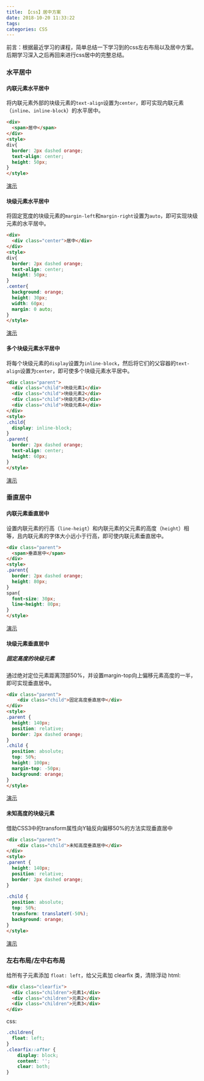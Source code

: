 ```yaml
---
title: 【css】居中方案
date: 2018-10-20 11:33:22
tags:
categories: CSS
---
```

前言：根据最近学习的课程，简单总结一下学习到的css左右布局以及居中方案。后期学习深入之后再回来进行css居中的完整总结。
<!--more-->
### 水平居中
#### 内联元素水平居中
将内联元素外部的块级元素的`text-align`设置为`center`，即可实现内联元素（`inline`、`inline-block`）的水平居中。
```html
<div>
  <span>居中</span>
</div>
<style>
div{
  border: 2px dashed orange;
  text-align: center;
  height: 50px;
}
</style>
```
[演示](http://js.jirengu.com/riqof/1/edit?html,css,output)

#### 块级元素水平居中
将固定宽度的块级元素的`margin-left`和`margin-right`设置为`auto`，即可实现块级元素的水平居中。
```html
<div>
  <div class="center">居中</div>
</div>
<style>
div{
  border: 2px dashed orange;
  text-align: center;
  height: 50px;
}
.center{
  background: orange;
  height: 30px;
  width: 60px;
  margin: 0 auto;
}
</style>
```
[演示](http://js.jirengu.com/riqof/2/edit?html,css,output)

#### 多个块级元素水平居中
将每个块级元素的`display`设置为`inline-block`，然后将它们的父容器的`text-align`设置为`center`，即可使多个块级元素水平居中。
```html
<div class="parent">
  <div class="child">块级元素1</div>
  <div class="child">块级元素2</div>
  <div class="child">块级元素3</div>
  <div class="child">块级元素4</div>
</div>
<style>
.child{
  display: inline-block;
}
.parent{
  border: 2px dashed orange;
  text-align: center;
  height: 60px;
}
</style>
```
[演示](http://js.jirengu.com/siyun/edit?html,css,output)

### 垂直居中
#### 内联元素垂直居中
设置内联元素的行高（`line-heigt`）和内联元素的父元素的高度（`height`）相等，且内联元素的字体大小远小于行高，即可使内联元素垂直居中。
```html
<div class="parent">
  <span>垂直居中</span>
</div>
<style>
.parent{
  border: 2px dashed orange;
  height: 80px;
}
span{
  font-size: 30px;
  line-height: 80px;
}
</style>
```
[演示](http://js.jirengu.com/tizir/edit?html,css,output)

#### 块级元素垂直居中
##### 固定高度的块级元素
通过绝对定位元素距离顶部50%，并设置margin-top向上偏移元素高度的一半，即可实现垂直居中。
```html
<div class="parent">
    <div class="child">固定高度垂直居中</div>
</div>
<style>
.parent {
  height: 140px;
  position: relative;
  border: 2px dashed orange;
}
.child {
  position: absolute;
  top: 50%;
  height: 100px;
  margin-top: -50px;
  background: orange;
}
</style>
```
[演示](http://js.jirengu.com/hemav/1/edit?html,css,output)
#### 未知高度的块级元素
借助CSS3中的transform属性向Y轴反向偏移50%的方法实现垂直居中
```html
<div class="parent">
    <div class="child">未知高度垂直居中</div>
</div>
<style>
.parent {
  height: 140px;
  position: relative;
  border: 2px dashed orange;
}
       
.child {
  position: absolute;
  top: 50%;
  transform: translateY(-50%);
  background: orange;
}
</style>
```
[演示](http://js.jirengu.com/tucah/1/edit?html,css,output)
### 左右布局/左中右布局
给所有子元素添加 `float: left`，给父元素加 clearfix 类，清除浮动
html:
```html
<div class="clearfix">
  <div class="children">元素1</div>
  <div class="children">元素2</div>
  <div class="children">元素3</div>
</div>
```
css:
```css
.children{
  float: left;
}
.clearfix::after {
    display: block;
    content: '';
    clear: both;
}
```